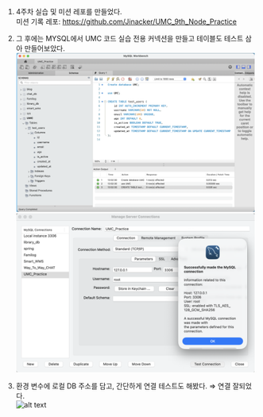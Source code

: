 1. 4주차 실습 및 미션 레포를 만들었다. <br>
   미션 기록 레포: https://github.com/Jinacker/UMC_9th_Node_Practice

2. 그 후에는 MYSQL에서 UMC 코드 실습 전용 커넥션을 만들고 테이블도 테스트 삼아 만들어보았다.
   ![alt text](<images/스크린샷 2025-10-11 오후 1.03.00.png>)![alt text](<images/스크린샷 2025-10-11 오후 1.03.58.png>)

3. 환경 변수에 로컬 DB 주소를 담고, 간단하게 연결 테스트도 해봤다. ⇒ 연결 잘되었다. <br>
   ![alt text](<images/스크린샷 2025-10-11 오후 1.16.58.png>)
